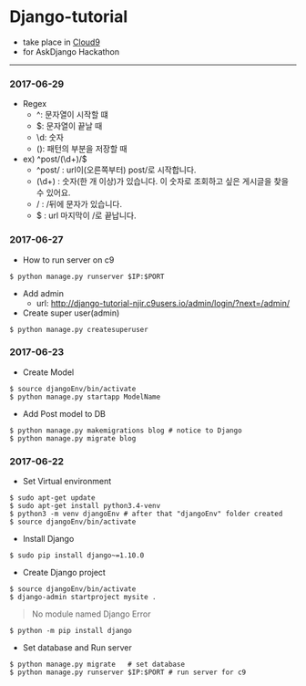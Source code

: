 # Django-tutorial
- take place in [Cloud9](https://c9.io)
- for AskDjango Hackathon

----

### 2017-06-29
- Regex
    - ^: 문자열이 시작할 떄
    - $: 문자열이 끝날 때
    - \d: 숫자
    - (): 패턴의 부분을 저장할 때
- ex) ^post/(\d+)/$
    - ^post/ : url이(오른쪽부터) post/로 시작합니다.
    - (\d+) : 숫자(한 개 이상)가 있습니다. 이 숫자로 조회하고 싶은 게시글을 찾을 수 있어요.
    - / : /뒤에 문자가 있습니다.
    - $ : url 마지막이 /로 끝납니다.


### 2017-06-27
- How to run server on c9
```
$ python manage.py runserver $IP:$PORT
```
- Add admin 
    - url: http://django-tutorial-njir.c9users.io/admin/login/?next=/admin/
- Create super user(admin)
```
$ python manage.py createsuperuser
```

### 2017-06-23
- Create Model
```
$ source djangoEnv/bin/activate
$ python manage.py startapp ModelName
```

- Add Post model to DB
```
$ python manage.py makemigrations blog # notice to Django
$ python manage.py migrate blog
```


### 2017-06-22
- Set Virtual environment
```
$ sudo apt-get update
$ sudo apt-get install python3.4-venv
$ python3 -m venv djangoEnv # after that "djangoEnv" folder created
$ source djangoEnv/bin/activate
```

- Install Django
```
$ sudo pip install django~=1.10.0
```

- Create Django project
```
$ source djangoEnv/bin/activate
$ django-admin startproject mysite .
```

> No module named Django Error
```
$ python -m pip install django
```

- Set database and Run server
```
$ python manage.py migrate   # set database
$ python manage.py runserver $IP:$PORT # run server for c9
```
